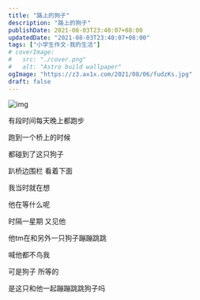 ```yaml
---
title: "路上的狗子"
description: "路上的狗子"
publishDate: 2021-08-03T23:40:07+08:00
updatedDate: "2021-08-03T23:40:07+08:00"
tags: ["小学生作文-我的生活"]
# coverImage:
#   src: "./cover.png"
#   alt: "Astro build wallpaper"
ogImage: "https://z3.ax1x.com/2021/08/06/fudzKs.jpg"
draft: false
---
```



![img](https://b2files.173114.xyz/blogimg/2025/03/fd36ed84529f3b5231ed3c158606016b.jpg)



有段时间每天晚上都跑步

跑到一个桥上的时候 

都碰到了这只狗子

趴桥边围栏 看着下面 

我当时就在想

他在等什么呢



时隔一星期 又见他

他tm在和另外一只狗子蹦蹦跳跳

喊他都不鸟我

可是狗子 所等的 

是这只和他一起蹦蹦跳跳狗子吗





